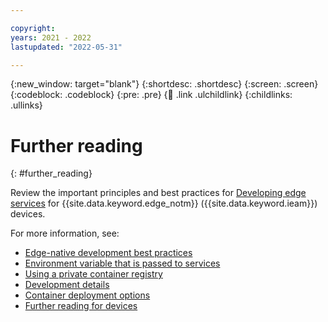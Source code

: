 ```yaml
---

copyright:
years: 2021 - 2022
lastupdated: "2022-05-31"

---
```


{:new_window: target="blank"}
{:shortdesc: .shortdesc}
{:screen: .screen}
{:codeblock: .codeblock}
{:pre: .pre}
{:child: .link .ulchildlink}
{:childlinks: .ullinks}

# Further reading
{: #further_reading}

Review the important principles and best practices for [Developing edge services](developing.md) for {{site.data.keyword.edge_notm}} ({{site.data.keyword.ieam}}) devices.

For more information, see:

* [Edge-native development best practices](best_practices.md)
* [Environment variable that is passed to services](environment_variables.md)
* [Using a private container registry](container_registry.md)
* [Development details](developing_details.md)
* [Container deployment options](../developing/container_deployment_options.md)
* [Further reading for devices](../developing/further_reading_devices.md)
